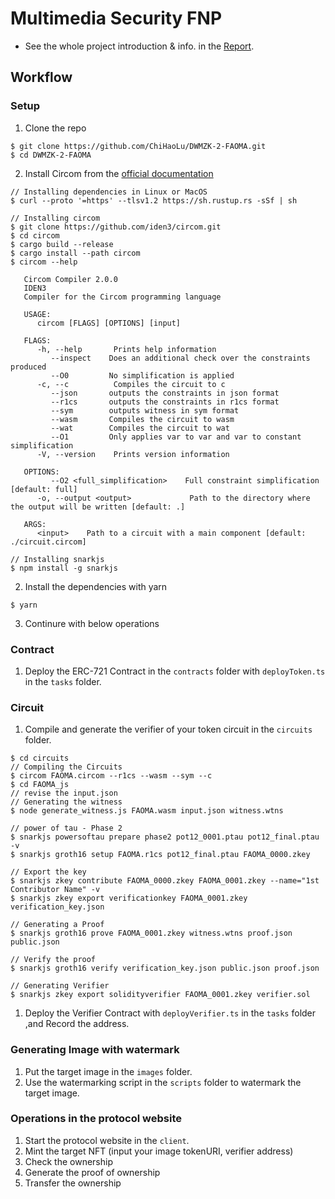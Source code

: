 # Multimedia Security FNP

- See the whole project introduction & info. in the [Report](https://github.com/ChiHaoLu/DWMZK-2-FAOMA/blob/master/report.md).

## Workflow

### Setup

1. Clone the repo
```
$ git clone https://github.com/ChiHaoLu/DWMZK-2-FAOMA.git
$ cd DWMZK-2-FAOMA
```
2. Install Circom from the [official documentation](https://docs.circom.io/getting-started/installation/)
```
// Installing dependencies in Linux or MacOS
$ curl --proto '=https' --tlsv1.2 https://sh.rustup.rs -sSf | sh

// Installing circom
$ git clone https://github.com/iden3/circom.git
$ cd circom
$ cargo build --release
$ cargo install --path circom
$ circom --help

   Circom Compiler 2.0.0
   IDEN3
   Compiler for the Circom programming language

   USAGE:
      circom [FLAGS] [OPTIONS] [input]

   FLAGS:
      -h, --help       Prints help information
         --inspect    Does an additional check over the constraints produced
         --O0         No simplification is applied
      -c, --c          Compiles the circuit to c
         --json       outputs the constraints in json format
         --r1cs       outputs the constraints in r1cs format
         --sym        outputs witness in sym format
         --wasm       Compiles the circuit to wasm
         --wat        Compiles the circuit to wat
         --O1         Only applies var to var and var to constant simplification
      -V, --version    Prints version information

   OPTIONS:
         --O2 <full_simplification>    Full constraint simplification [default: full]
      -o, --output <output>             Path to the directory where the output will be written [default: .]

   ARGS:
      <input>    Path to a circuit with a main component [default: ./circuit.circom]

// Installing snarkjs
$ npm install -g snarkjs
```
2. Install the dependencies with yarn
```
$ yarn
```
3. Continure with below operations

### Contract

1. Deploy the ERC-721 Contract in the `contracts` folder with `deployToken.ts` in the `tasks` folder.

### Circuit
1. Compile and generate the verifier of your token circuit in the `circuits` folder.
```
$ cd circuits
// Compiling the Circuits
$ circom FAOMA.circom --r1cs --wasm --sym --c 
$ cd FAOMA_js
// revise the input.json
// Generating the witness
$ node generate_witness.js FAOMA.wasm input.json witness.wtns

// power of tau - Phase 2
$ snarkjs powersoftau prepare phase2 pot12_0001.ptau pot12_final.ptau -v
$ snarkjs groth16 setup FAOMA.r1cs pot12_final.ptau FAOMA_0000.zkey

// Export the key
$ snarkjs zkey contribute FAOMA_0000.zkey FAOMA_0001.zkey --name="1st Contributor Name" -v
$ snarkjs zkey export verificationkey FAOMA_0001.zkey verification_key.json

// Generating a Proof
$ snarkjs groth16 prove FAOMA_0001.zkey witness.wtns proof.json public.json

// Verify the proof
$ snarkjs groth16 verify verification_key.json public.json proof.json

// Generating Verifier
$ snarkjs zkey export solidityverifier FAOMA_0001.zkey verifier.sol
```
1. Deploy the Verifier Contract with `deployVerifier.ts` in the `tasks` folder ,and Record the address.

### Generating Image with watermark
1. Put the target image in the `images` folder.
1. Use the watermarking script in the `scripts` folder to watermark the target image.

### Operations in the protocol website
1. Start the protocol website in the `client`.
1. Mint the target NFT (input your image tokenURI, verifier address)
1. Check the ownership 
1. Generate the proof of ownership 
1. Transfer the ownership

